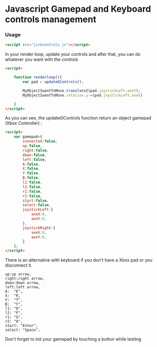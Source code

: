 Javascript Gamepad and Keyboard controls management
========

### Usage ###


```html
<script src="js/Gcontrols.js"></script>
```
In your render loop, update your controls and after that, you can do whatever you want with the controls

```html
<script>

	function renderloop(){
		var pad = updateGControls();

		MyObjectIwantToMove.translateZ(pad.joystickLeft.axeY);
		MyObjectIwantToMove.rotation.y-=(pad.joystickLeft.axeX)

	}
</script>
```

As you can see, the updateGControls function return an object gamepad (Xbox Controller) :

```html
<script>
	var gamepad={
		connected:false,
		up:false,
		right:false,
		down:false,
		left:false,
		A:false,
		X:false,
		Y:false,
		B:false,
		l1:false,
		l2:false,
		r1:false,
		r2:false,
		start:false,
		select:false,
		joystickLeft:{
			axeX:0,
			axeY:0,
		},
		joystickRight:{
			axeX:0,
			axeY:0,
		}
	};
</script>
```

There is an alternative with keyboard if you don't have a Xbox pad or you disconnect it.

	up:up arrow,
	right:right arrow,
	down:down arrow,
	left:left arrow,
	A: 	"E",
	X: 	"R,
	Y: 	"T",
	B: 	"Y",
	l1:	"D",
	l2:	"F",
	r1:	"G",
	r2:	"H",
	start: "Enter",
	select: "Space",

Don't forget to init your gamepad by touching a button while testing
